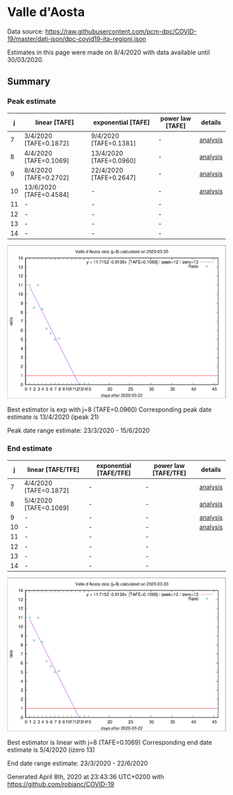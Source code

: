 # Valle d'Aosta


Data source: https://raw.githubusercontent.com/pcm-dpc/COVID-19/master/dati-json/dpc-covid19-ita-regioni.json

Estimates in this page were made on 8/4/2020 with data available until 30/03/2020.


## Summary 

### Peak estimate 
|j|linear [TAFE]|exponential [TAFE]|power law [TAFE]|details|
|---|----|-----------|---------|-------|
|7|3/4/2020 [TAFE=0.1872]|9/4/2020 [TAFE=0.1381]|-|[analysis](COVID-19_valle_d'aosta_j7_2020-03-30.md)|
|8|4/4/2020 [TAFE=0.1069]|13/4/2020 [TAFE=0.0960]|-|[analysis](COVID-19_valle_d'aosta_j8_2020-03-30.md)|
|9|8/4/2020 [TAFE=0.2702]|22/4/2020 [TAFE=0.2647]|-|[analysis](COVID-19_valle_d'aosta_j9_2020-03-30.md)|
|10|13/6/2020 [TAFE=0.4584]|-|-|[analysis](COVID-19_valle_d'aosta_j10_2020-03-30.md)|
|11|-|-|-||
|12|-|-|-||
|13|-|-|-||
|14|-|-|-||

![best peak estimate](COVID-19_valle_d'aosta_j8_2020-03-30.png)

Best estimator is exp with j=8 (TAFE=0.0960)
Corresponding peak date estimate is 13/4/2020 (ipeak 21)


Peak date range estimate: 23/3/2020 - 15/6/2020

### End estimate 
|j|linear [TAFE/TFE]|exponential [TAFE/TFE]|power law [TAFE/TFE]|details|
|---|----|-----------|---------|-------|
|7|4/4/2020 [TAFE=0.1872]|-|-|[analysis](COVID-19_valle_d'aosta_j7_2020-03-30.md)|
|8|5/4/2020 [TAFE=0.1069]|-|-|[analysis](COVID-19_valle_d'aosta_j8_2020-03-30.md)|
|9|-|-|-|[analysis](COVID-19_valle_d'aosta_j9_2020-03-30.md)|
|10|-|-|-|[analysis](COVID-19_valle_d'aosta_j10_2020-03-30.md)|
|11|-|-|-||
|12|-|-|-||
|13|-|-|-||
|14|-|-|-||

![best zero estimate](COVID-19_valle_d'aosta_j8_2020-03-30.png)

Best estimator is linear with j=8 (TAFE=0.1069)
Corresponding end date estimate is 5/4/2020 (izero 13)


End date range estimate: 23/3/2020 - 22/6/2020

Generated April 8th, 2020 at 23:43:36 UTC+0200 with https://github.com/robianc/COVID-19
